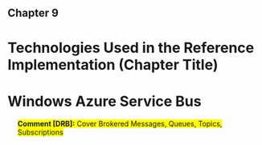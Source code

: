 ## Chapter 9

# Technologies Used in the Reference Implementation (Chapter Title)

# Windows Azure Service Bus  

<div style="margin-left:20px;margin-right:20px;">
  <span style="background-color:yellow;">
    <b>Comment [DRB]:</b>
	Cover Brokered Messages, Queues, Topics, Subscriptions
  </span>
</div> 